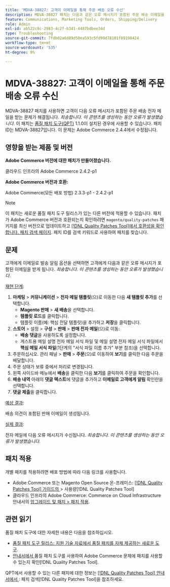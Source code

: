```yaml
---
title: 'MDVA-38827: 고객이 이메일을 통해 주문 배송 오류 수신'
description: MDVA-38827 패치는 다음과 같은 오류 메시지가 포함된 주문 배송 이메일을 고객이 받는 문제를 해결합니다. *죄송합니다. 이 콘텐츠를 생성하는 동안 오류가 발생했습니다.* 이 패치는 [Quality Patches Tool (QPT)](https://experienceleague.adobe.com/en/docs/commerce-operations/tools/quality-patches-tool/quality-patches-tool-to-self-serve-quality-patches) 1.1.0이 설치된 경우 사용할 수 있습니다. 패치 ID는 MDVA-38827입니다. 이 문제는 Adobe Commerce 2.4.4에서 수정됩니다.
feature: Communications, Marketing Tools, Orders, Shipping/Delivery
role: Admin
exl-id: ab522c9c-2983-4c2f-b341-4487bdbee34d
type: Troubleshooting
source-git-commit: 7fdb02a6d89d50ea593c5fd99d78101f89198424
workflow-type: tm+mt
source-wordcount: '535'
ht-degree: 0%

---
```


# MDVA-38827: 고객이 이메일을 통해 주문 배송 오류 수신

MDVA-38827 패치를 사용하면 고객이 다음 오류 메시지가 포함된 주문 배송 전자 메일을 받는 문제가 해결됩니다. *죄송합니다. 이 콘텐츠를 생성하는 동안 오류가 발생했습니다*. 이 패치는 [품질 패치 도구(QPT)](https://experienceleague.adobe.com/en/docs/commerce-operations/tools/quality-patches-tool/quality-patches-tool-to-self-serve-quality-patches) 1.1.0이 설치된 경우에 사용할 수 있습니다. 패치 ID는 MDVA-38827입니다. 이 문제는 Adobe Commerce 2.4.4에서 수정됩니다.

## 영향을 받는 제품 및 버전

**Adobe Commerce 버전에 대한 패치가 만들어졌습니다.**

클라우드 인프라의 Adobe Commerce 2.4.2-p1

**Adobe Commerce 버전과 호환:**

Adobe Commerce(모든 배포 방법) 2.3.3-p1 - 2.4.2-p1

>[!NOTE]
>
>이 패치는 새로운 품질 패치 도구 릴리스가 있는 다른 버전에 적용할 수 있습니다. 패치가 Adobe Commerce 버전과 호환되는지 확인하려면 `magento/quality-patches` 패키지를 최신 버전으로 업데이트하고 [[!DNL Quality Patches Tool]에서 호환성을 확인합니다. 패치 검색 페이지](https://experienceleague.adobe.com/en/docs/commerce-operations/tools/quality-patches-tool/quality-patches-tool-to-self-serve-quality-patches). 패치 ID를 검색 키워드로 사용하여 패치를 찾습니다.

## 문제

고객에게 이메일로 발송 알림 옵션을 선택하면 고객에게 다음과 같은 오류 메시지가 포함된 이메일을 받게 됩니다. *죄송합니다. 이 콘텐츠를 생성하는 동안 오류가 발생했습니다*.

<u>재현 단계</u>:

1. **마케팅** > **커뮤니케이션** > **전자 메일 템플릿**(으)로 이동한 다음 **새 템플릿 추가**&#x200B;를 선택합니다.
   * **Magento 판매** > **새 배송**&#x200B;을 선택합니다.
   * **템플릿 로드**&#x200B;를 클릭합니다.
   * 템플릿 이름(예: 핵심 전달 템플릿)을 추가하고 **저장**&#x200B;을 클릭합니다.
1. **스토어** > 설정 > **구성** > **판매** > **판매 전자 메일**(으)로 이동:
   * **배송 댓글**&#x200B;을 사용하도록 설정합니다.
   * 게스트용 메일 설명 전자 메일 서식 파일 및 메일 설명 전자 메일 서식 파일에서 **핵심 메일 서식 파일**(1단계의 &quot;서식 파일 이름 추가&quot; 부분 참조)을 선택합니다.
1. 주문하십시오. 관리 패널 > **판매** > **주문**(으)로 이동하여 **보기**&#x200B;를 클릭한 다음 주문을 배달합니다.
1. 주문 상태가 보류 중에서 처리로 변경됩니다.
1. 왼쪽 사이드바 메뉴에서 **배송**&#x200B;을 클릭한 다음 **보기**&#x200B;를 클릭하여 주문을 확인합니다.
1. **배송 내역** 아래의 **댓글 텍스트**&#x200B;에 댓글을 추가하고 **이메일로 고객에게 알림** 확인란을 선택합니다.
1. **댓글 제출**&#x200B;을 클릭합니다.

<u>예상 결과</u>:

배송 의견이 포함된 판매 이메일이 생성됩니다.

<u>실제 결과</u>:

전자 메일에 다음 오류 메시지가 수신됩니다. *죄송합니다. 이 콘텐츠를 생성하는 동안 오류가 발생했습니다.*

## 패치 적용

개별 패치를 적용하려면 배포 방법에 따라 다음 링크를 사용합니다.

* Adobe Commerce 또는 Magento Open Source 온-프레미스: [[!DNL Quality Patches Tool]  가이드의 ](/help/tools/quality-patches-tool/usage.md)> 사용량[!DNL Quality Patches Tool]
* 클라우드 인프라의 Adobe Commerce: Commerce on Cloud Infrastructure 안내서의 [업그레이드 및 패치 > 패치 적용](https://experienceleague.adobe.com/docs/commerce-cloud-service/user-guide/develop/upgrade/apply-patches.html).

## 관련 읽기

품질 패치 도구에 대한 자세한 내용은 다음을 참조하십시오.

* [품질 패치 도구 릴리스: 지원 기술 자료에서 품질 패치를 자체 제공하는 새로운 도구](https://experienceleague.adobe.com/en/docs/commerce-operations/tools/quality-patches-tool/quality-patches-tool-to-self-serve-quality-patches).
* [ 안내서에서 ](/help/tools/quality-patches-tool/patches-available-in-qpt/check-patch-for-magento-issue-with-magento-quality-patches.md)품질 패치 도구를 사용하여 Adobe Commerce 문제에 패치를 사용할 수 있는지 확인[!DNL Quality Patches Tool].

QPT에서 사용할 수 있는 다른 패치에 대한 정보는 [[!DNL Quality Patches Tool] 안내서에서 ](https://experienceleague.adobe.com/tools/commerce-quality-patches/index.html): 패치 검색[!DNL Quality Patches Tool]을 참조하세요.
